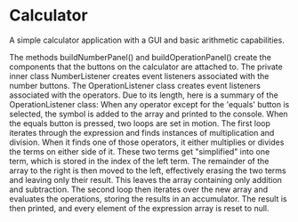 # Calculator

A simple calculator application with a GUI and basic arithmetic capabilities. 

The methods buildNumberPanel() and buildOperationPanel() create the components that the buttons on the calculator are attached to. The private inner class NumberListener creates event listeners associated with the number buttons. The OperationListener class creates event listeners associated with the operators. Due to its length, here is a summary of the OperationListener class: When any operator except for the 'equals' button is selected, the symbol is added to the array and printed to the console. When the equals button is pressed, two loops are set in motion. The first loop iterates through the expression and finds instances of multiplication and division. When it finds one of those operators, it either multiplies or divides the terms on either side of it. These two terms get "simplified" into one term, which is stored in the index of the left term. The remainder of the array to the right is then moved to the left, effectively erasing the two terms and leaving only their result. This leaves the array containing only addition and subtraction. The second loop then iterates over the new array and evaluates the operations, storing the results in an accumulator. The result is then printed, and every element of the expression array is reset to null.

